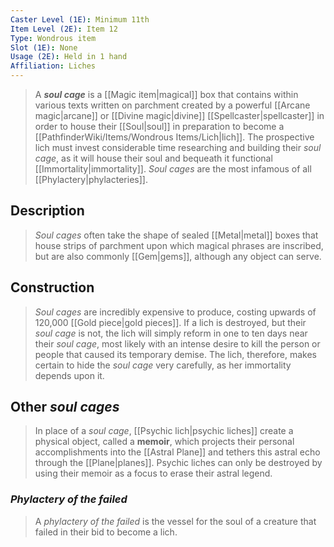 ```yaml
---
Caster Level (1E): Minimum 11th
Item Level (2E): Item 12
Type: Wondrous item
Slot (1E): None
Usage (2E): Held in 1 hand
Affiliation: Liches
---
```


> A ***soul cage*** is a [[Magic item|magical]] box that contains within various texts written on parchment created by a powerful [[Arcane magic|arcane]] or [[Divine magic|divine]] [[Spellcaster|spellcaster]] in order to house their [[Soul|soul]] in preparation to become a [[PathfinderWiki/Items/Wondrous Items/Lich|lich]]. The prospective lich must invest considerable time researching and building their *soul cage*, as it will house their soul and bequeath it functional [[Immortality|immortality]]. *Soul cages* are the most infamous of all [[Phylactery|phylacteries]].



## Description

> *Soul cages* often take the shape of sealed [[Metal|metal]] boxes that house strips of parchment upon which magical phrases are inscribed, but are also commonly [[Gem|gems]], although any object can serve.


## Construction

> *Soul cages* are incredibly expensive to produce, costing upwards of 120,000 [[Gold piece|gold pieces]]. If a lich is destroyed, but their *soul cage* is not, the lich will simply reform in one to ten days near their *soul cage*, most likely with an intense desire to kill the person or people that caused its temporary demise. The lich, therefore, makes certain to hide the *soul cage* very carefully, as her immortality depends upon it.


## Other *soul cages*

> In place of a *soul cage*, [[Psychic lich|psychic liches]] create a physical object, called a **memoir**, which projects their personal accomplishments into the [[Astral Plane]] and tethers this astral echo through the [[Plane|planes]]. Psychic liches can only be destroyed by using their memoir as a focus to erase their astral legend.


### *Phylactery of the failed*

> A *phylactery of the failed* is the vessel for the soul of a creature that failed in their bid to become a lich.







